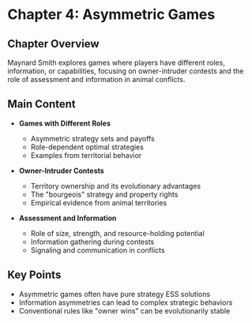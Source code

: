 # Chapter 4: Asymmetric Games

## Chapter Overview
Maynard Smith explores games where players have different roles, information, or capabilities, focusing on owner-intruder contests and the role of assessment and information in animal conflicts.

## Main Content
- **Games with Different Roles**
  - Asymmetric strategy sets and payoffs
  - Role-dependent optimal strategies
  - Examples from territorial behavior

- **Owner-Intruder Contests**
  - Territory ownership and its evolutionary advantages
  - The "bourgeois" strategy and property rights
  - Empirical evidence from animal territories

- **Assessment and Information**
  - Role of size, strength, and resource-holding potential
  - Information gathering during contests
  - Signaling and communication in conflicts

## Key Points
- Asymmetric games often have pure strategy ESS solutions
- Information asymmetries can lead to complex strategic behaviors
- Conventional rules like "owner wins" can be evolutionarily stable